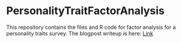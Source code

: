 # PersonalityTraitFactorAnalysis

This repository contains the files and R code for factor analysis for a personality traits survey. The blogpost writeup is here: [Link](https://rsangole.netlify.com/project/factor-analysis-of-personality-traits/)
